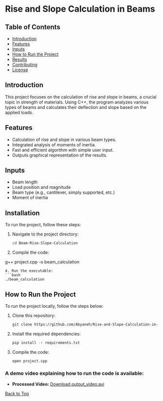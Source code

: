 # Rise and Slope Calculation in Beams 

## Table of Contents
- [Introduction](#introduction)
- [Features](#features)
- [Inputs](#inputs)
- [How to Run the Project](#How-to-Run-the-Project)
- [Results](#results)
- [Contributing](#contributing)
- [License](#license)

## Introduction
This project focuses on the calculation of rise and slope in beams, a crucial topic in strength of materials. Using C++, the program analyzes various types of beams and calculates their deflection and slope based on the applied loads.

## Features
- Calculation of rise and slope in various beam types.
- Integrated analysis of moments of inertia.
- Fast and efficient algorithm with simple user input.
- Outputs graphical representation of the results.

## Inputs
- Beam length
- Load position and magnitude
- Beam type (e.g., cantilever, simply supported, etc.)
- Moment of inertia

## Installation
To run the project, follow these steps:

1. Navigate to the project directory:
   ```bash
   cd Beam-Rise-Slope-Calculation
   ```
2. Compile the code:
   
g++ project.cpp -o beam_calculation
   ```
4. Run the executable:
   ```bash
./beam_calculation
   ```



## How to Run the Project
To run the project locally, follow the steps below:

1. Clone this repository:
    ```bash
    git clone https://github.com/Abyaneh/Rise-and-Slope-Calculation-in-Beams/tree/main
    ```

2. Install the required dependencies:
    ```bash
    pip install -r requirements.txt
    ```
3. Compile the code:
    ```bash
    open project.cpp
    ```
### A demo video explaining how to run the code is available:
- **Processed Video:** [Download output_video.avi](https://github.com/Abyaneh/car_-counter_final-edition/blob/main/output_video.avi)


[Back to Top](#table-of-contents)
